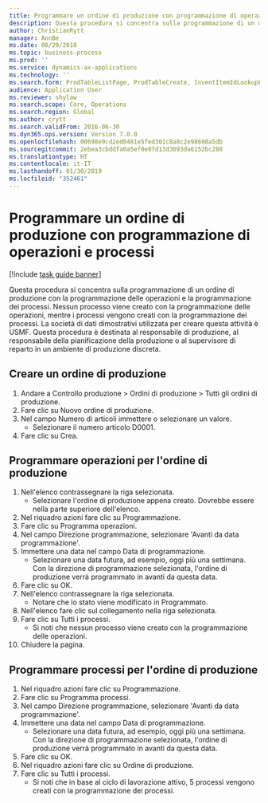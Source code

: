 ```yaml
---
title: Programmare un ordine di produzione con programmazione di operazioni e processi
description: Questa procedura si concentra sulla programmazione di un ordine di produzione con la programmazione delle operazioni e la programmazione dei processi.
author: ChristianRytt
manager: AnnBe
ms.date: 08/29/2018
ms.topic: business-process
ms.prod: ''
ms.service: dynamics-ax-applications
ms.technology: ''
ms.search.form: ProdTableListPage, ProdTableCreate, InventItemIdLookupPurchase, ProdSchedule, ProdTable, ProdRouteJob
audience: Application User
ms.reviewer: shylaw
ms.search.scope: Core, Operations
ms.search.region: Global
ms.author: crytt
ms.search.validFrom: 2016-06-30
ms.dyn365.ops.version: Version 7.0.0
ms.openlocfilehash: 00698e9cd2ed0481e5fed301c8a8c2e98690a5db
ms.sourcegitcommit: 2ebea3cbddfa0a5ef0e0fd13d3693da6152bc288
ms.translationtype: HT
ms.contentlocale: it-IT
ms.lasthandoff: 01/30/2019
ms.locfileid: "352461"
---
```

# <a name="schedule-a-production-order-with-operations-and-job-scheduling"></a>Programmare un ordine di produzione con programmazione di operazioni e processi

[!include [task guide banner](../../includes/task-guide-banner.md)]

Questa procedura si concentra sulla programmazione di un ordine di produzione con la programmazione delle operazioni e la programmazione dei processi. Nessun processo viene creato con la programmazione delle operazioni, mentre i processi vengono creati con la programmazione dei processi. La società di dati dimostrativi utilizzata per creare questa attività è USMF. Questa procedura è destinata al responsabile di produzione, al responsabile della pianificazione della produzione o al supervisore di reparto in un ambiente di produzione discreta.


## <a name="create-a-production-order"></a>Creare un ordine di produzione
1. Andare a Controllo produzione > Ordini di produzione > Tutti gli ordini di produzione.
2. Fare clic su Nuovo ordine di produzione.
3. Nel campo Numero di articoli immettere o selezionare un valore.
    * Selezionare il numero articolo D0001.  
4. Fare clic su Crea.

## <a name="schedule-operations-for-the-production-order"></a>Programmare operazioni per l'ordine di produzione
1. Nell'elenco contrassegnare la riga selezionata.
    * Selezionare l'ordine di produzione appena creato. Dovrebbe essere nella parte superiore dell'elenco.      
2. Nel riquadro azioni fare clic su Programmazione.
3. Fare clic su Programma operazioni.
4. Nel campo Direzione programmazione, selezionare 'Avanti da data programmazione'.
5. Immettere una data nel campo Data di programmazione.
    * Selezionare una data futura, ad esempio, oggi più una settimana. Con la direzione di programmazione selezionata, l'ordine di produzione verrà programmato in avanti da questa data.  
6. Fare clic su OK.
7. Nell'elenco contrassegnare la riga selezionata.
    * Notare che lo stato viene modificato in Programmato.  
8. Nell'elenco fare clic sul collegamento nella riga selezionata.
9. Fare clic su Tutti i processi.
    * Si noti che nessun processo viene creato con la programmazione delle operazioni.  
10. Chiudere la pagina.

## <a name="schedule-jobs-for-the-production-order"></a>Programmare processi per l'ordine di produzione
1. Nel riquadro azioni fare clic su Programmazione.
2. Fare clic su Programma processi.
3. Nel campo Direzione programmazione, selezionare 'Avanti da data programmazione'.
4. Immettere una data nel campo Data di programmazione.
    * Selezionare una data futura, ad esempio, oggi più una settimana. Con la direzione di programmazione selezionata, l'ordine di produzione verrà programmato in avanti da questa data.  
5. Fare clic su OK.
6. Nel riquadro azioni fare clic su Ordine di produzione.
7. Fare clic su Tutti i processi.
    * Si noti che in base al ciclo di lavorazione attivo, 5 processi vengono creati con la programmazione dei processi.  

